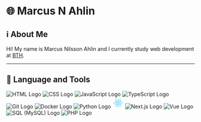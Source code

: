 # 🌐 Marcus N Ahlin

## ℹ️ About Me
Hi! My name is Marcus Nilsson Ahlin and I currently study web development at [BTH](https://www.bth.se/eng/).

---

## 🧰 Language and Tools 
<div style="display: inline-block;">
  <img src="https://cdn.jsdelivr.net/gh/devicons/devicon/icons/html5/html5-original.svg" alt="HTML Logo" title="HTML Logo" style="width: 30px;">
  <img src="https://cdn.jsdelivr.net/gh/devicons/devicon/icons/css3/css3-original.svg" alt="CSS Logo" title="CSS Logo" style="width: 30px;">
  <img src="https://cdn.jsdelivr.net/npm/@programming-languages-logos/javascript@0.0.0/javascript.svg" alt="JavaScript Logo" title="JavaScript Logo" style="width: 30px;">
  <img src="https://cdn.jsdelivr.net/npm/@programming-languages-logos/typescript@0.0.0/typescript.svg" alt="TypeScript Logo" title="TypeScript Logo" style="width: 30px;">
  <img src="https://git-scm.com/images/logos/downloads/Git-Icon-1788C.png" alt="Git Logo" title="Git Logo" style="width: 30px;">
  <img src="https://www.docker.com/wp-content/uploads/2022/03/Moby-logo.png" alt="Docker Logo" title="Docker Logo" style="width: 30px;">
  <img src="https://cdn.jsdelivr.net/npm/@programming-languages-logos/python@0.0.0/python.svg" alt="Python Logo" title="Python Logo" style="width: 30px;">
  <img src="https://raw.githubusercontent.com/github/explore/80688e429a7d4ef2fca1e82350fe8e3517d3494d/topics/react/react.png" alt="React Logo" title="React Logo" style="width: 30px;">
  <img src="https://cdn.jsdelivr.net/gh/devicons/devicon/icons/nextjs/nextjs-original.svg" alt="Next.js Logo" title="Next.js Logo" style="width: 30px;">
  <img src="https://www.vectorlogo.zone/logos/vuejs/vuejs-icon.svg" alt="Vue Logo" title="Vue Logo" style="width: 30px;">
  <img src="https://cdn.jsdelivr.net/gh/devicons/devicon/icons/mysql/mysql-original.svg" alt="SQL (MySQL) Logo" title="SQL (MySQL) Logo" style="width: 30px;">
  <img src="https://cdn.jsdelivr.net/npm/@programming-languages-logos/php@0.0.0/php.svg" alt="PHP Logo" title="PHP Logo" style="width: 30px;">
</div>
